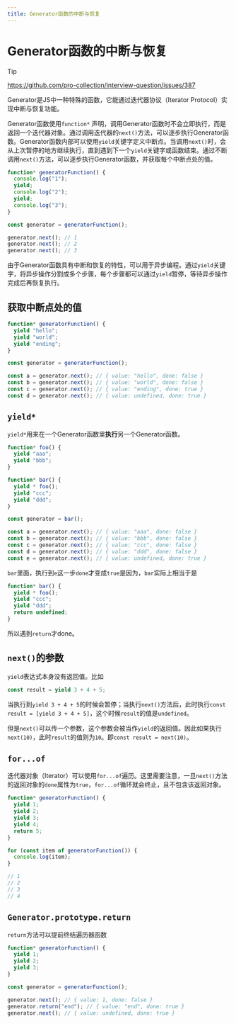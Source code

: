 ```yaml
---
title: Generator函数的中断与恢复
---
```


# Generator函数的中断与恢复

> [!TIP]
> https://github.com/pro-collection/interview-question/issues/387

Generator是JS中一种特殊的函数，它能通过迭代器协议（Iterator Protocol）实现中断与恢复功能。

Generator函数使用`function*` 声明，调用Generator函数时不会立即执行，而是返回一个迭代器对象。通过调用迭代器的`next()`方法，可以逐步执行Generator函数。Generator函数内部可以使用`yield`关键字定义中断点。当调用`next()`时，会从上次暂停的地方继续执行，直到遇到下一个`yield`关键字或函数结束。通过不断调用`next()`方法，可以逐步执行Generator函数，并获取每个中断点处的值。

```ts
function* generatorFunction() {
  console.log("1");
  yield;
  console.log("2");
  yield;
  console.log("3");
}

const generator = generatorFunction();

generator.next(); // 1
generator.next(); // 2
generator.next(); // 3
```

由于Generator函数具有中断和恢复的特性，可以用于异步编程。通过`yield`关键字，将异步操作分割成多个步骤，每个步骤都可以通过`yield`暂停，等待异步操作完成后再恢复执行。

## 获取中断点处的值

```ts
function* generatorFunction() {
  yield "hello";
  yield "world";
  yield "ending";
}

const generator = generatorFunction();

const a = generator.next(); // { value: "hello", done: false }
const b = generator.next(); // { value: "world", done: false }
const c = generator.next(); // { value: "ending", done: true }
const d = generator.next(); // { value: undefined, done: true }
```

## `yield*`

`yield*`用来在一个Generator函数里**执行**另一个Generator函数。

```ts
function* foo() {
  yield "aaa";
  yield "bbb";
}

function* bar() {
  yield * foo();
  yield "ccc";
  yield "ddd";
}

const generator = bar();

const a = generator.next(); // { value: "aaa", done: false }
const b = generator.next(); // { value: "bbb", done: false }
const c = generator.next(); // { value: "ccc", done: false }
const d = generator.next(); // { value: "ddd", done: false }
const e = generator.next(); // { value: undefined, done: true }
```

`bar`里面，执行到`e`这一步`done`才变成`true`是因为，`bar`实际上相当于是

```ts
function* bar() {
  yield * foo();
  yield "ccc";
  yield "ddd";
  return undefined;
}
```

所以遇到`return`才done。

## `next()`的参数

`yield`表达式本身没有返回值。比如

```ts
const result = yield 3 + 4 + 5;
```

当执行到`yield 3 + 4 + 5`的时候会暂停；当执行`next()`方法后，此时执行`const result = [yield 3 + 4 + 5]`，这个时候`result`的值是`undefined`。

但是`next()`可以传一个参数，这个参数会被当作`yield`的返回值。因此如果执行`next(10)`，此时`result`的值则为`10`。即`const result = next(10)`。

## `for...of`

迭代器对象（Iterator）可以使用`for...of`遍历。这里需要注意，一旦`next()`方法的返回对象的`done`属性为`true`，`for...of`循环就会终止，且不包含该返回对象。

```ts
function* generatorFunction() {
  yield 1;
  yield 2;
  yield 3;
  yield 4;
  return 5;
}

for (const item of generatorFunction()) {
  console.log(item);
}

// 1
// 2
// 3
// 4
```

## `Generator.prototype.return`

`return`方法可以提前终结遍历器函数

```ts
function* generatorFunction() {
  yield 1;
  yield 2;
  yield 3;
}

const generator = generatorFunction();

generator.next(); // { value: 1, done: false }
generator.return("end"); // { value: "end", done: true }
generator.next(); // { value: undefined, done: true }
```
